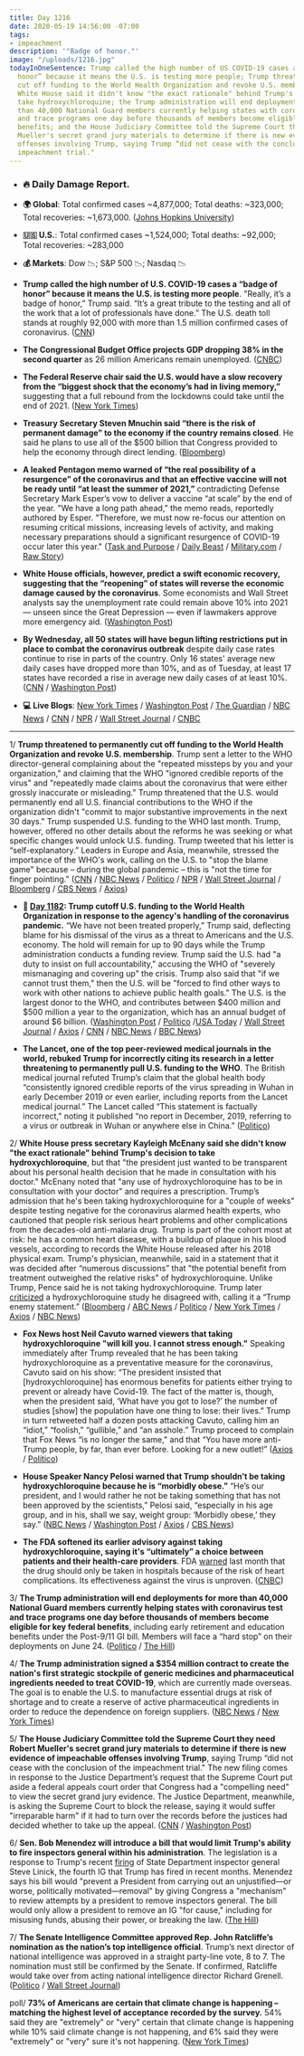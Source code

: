 ```yaml
---
title: Day 1216
date: 2020-05-19 14:56:00 -07:00
tags:
- impeachment
description: '"Badge of honor."'
image: "/uploads/1216.jpg"
todayInOneSentence: Trump called the high number of US COVID-19 cases a “badge of
  honor” because it means the U.S. is testing more people; Trump threatened to permanently
  cut off funding to the World Health Organization and revoke U.S. membership; the
  White House said it didn't know "the exact rationale" behind Trump's decision to
  take hydroxychloroquine; the Trump administration will end deployments for more
  than 40,000 National Guard members currently helping states with coronavirus test
  and trace programs one day before thousands of members become eligible for key federal
  benefits; and the House Judiciary Committee told the Supreme Court they need Robert
  Mueller's secret grand jury materials to determine if there is new evidence of impeachable
  offenses involving Trump, saying Trump “did not cease with the conclusion of the
  impeachment trial."
---
```


* ### 🔥 Daily Damage Report.

* **🌍 Global**: Total confirmed cases \~4,877,000; Total deaths: \~323,000; Total recoveries: \~1,673,000. ([Johns Hopkins University](https://coronavirus.jhu.edu/map.html))

* **🇺🇸 U.S.**: Total confirmed cases \~1,524,000; Total deaths: \~92,000; Total recoveries: \~283,000

* **💰 Markets**: Dow 📉; S&P 500 📉; Nasdaq 📉

* **Trump called the high number of U.S. COVID-19 cases a “badge of honor” because it means the U.S. is testing more people**. "Really, it’s a badge of honor,” Trump said. “It’s a great tribute to the testing and all of the work that a lot of professionals have done.” The U.S. death toll stands at roughly 92,000 with more than 1.5 million confirmed cases of coronavirus. ([CNN](https://www.cnn.com/us/live-news/us-coronavirus-update-05-19-20/h_98a6b2ecde33e2bc7a7bba956fe22235))

* **The Congressional Budget Office projects GDP dropping 38% in the second quarter** as 26 million Americans remain unemployed. ([CNBC](https://www.cnbc.com/2020/05/19/cbo-projects-38percent-drop-in-gdp-2point1-trillion-increase-in-the-deficit.html))

* **The Federal Reserve chair said the U.S. would have a slow recovery from the “biggest shock that the economy’s had in living memory,”** suggesting that a full rebound from the lockdowns could take until the end of 2021. ([New York Times](https://www.nytimes.com/2020/05/17/business/economy/fed-powell-economic-recovery.html))

* **Treasury Secretary Steven Mnuchin said “there is the risk of permanent damage” to the economy if the country remains closed**. He said he plans to use all of the $500 billion that Congress provided to help the economy through direct lending. ([Bloomberg](https://www.bloomberg.com/news/articles/2020-05-19/mnuchin-says-he-plans-to-exhaust-direct-lending-funds-for-virus?srnd=premium&sref=MIBMEEoj))

* **A leaked Pentagon memo warned of “the real possibility of a resurgence” of the coronavirus and that an effective vaccine will not be ready until “at least the summer of 2021,”** contradicting Defense Secretary Mark Esper’s vow to deliver a vaccine “at scale” by the end of the year. "We have a long path ahead,” the memo reads, reportedly authored by Esper. "Therefore, we must now re-focus our attention on resuming critical missions, increasing levels of activity, and making necessary preparations should a significant resurgence of COVID-19 occur later this year." ([Task and Purpose](https://taskandpurpose.com/news/coronavirus-vaccine-pentagon-memo) / [Daily Beast](https://www.thedailybeast.com/leaked-pentagon-memo-says-vaccine-not-likely-to-be-ready-until-summer-2021-report-says) / [Military.com](https://www.military.com/daily-news/2020/05/19/leaked-pentagon-memo-warns-real-possibility-covid-19-resurgence-no-vaccine-until-2021.html) / [Raw Story](https://www.rawstory.com/2020/05/leaked-pentagon-memo-undercuts-trumps-covid-19-happy-talk-and-projects-no-vaccine-until-next-summer/))

* **White House officials, however, predict a swift economic recovery, suggesting that the “reopening” of states will reverse the economic damage caused by the coronavirus**. Some economists and Wall Street analysts say the unemployment rate could remain above 10% into 2021 — unseen since the Great Depression — even if lawmakers approve more emergency aid. ([Washington Post](https://www.washingtonpost.com/business/2020/05/19/white-house-coronavirus-economic-recovery/))

* **By Wednesday, all 50 states will have begun lifting restrictions put in place to combat the coronavirus outbreak** despite daily case rates continue to rise in parts of the country. Only 16 states' average new daily cases have dropped more than 10%, and as of Tuesday, at least 17 states have recorded a rise in average new daily cases of at least 10%. ([CNN](https://www.cnn.com/2020/05/19/health/us-coronavirus-tuesday/index.html) / [Washington Post](https://www.washingtonpost.com/graphics/2020/national/states-reopening-coronavirus-map/?tid=lk_inline_manual_3&itid=lk_inline_manual_3))

* **💻 Live Blogs**: [New York Times](https://www.nytimes.com/2020/05/19/us/coronavirus-usa-live.html?action=click&module=Spotlight&pgtype=Homepage) / [Washington Post](https://www.washingtonpost.com/nation/2020/05/19/coronavirus-update-us/) / [The Guardian](https://www.theguardian.com/world/live/2020/may/19/coronavirus-us-live-trump-taking-hydroxychloroquine-withdraw-who-biden-obama-latest-news-updates) / [NBC News](https://www.nbcnews.com/health/health-news/live-blog/2020-05-19-coronavirus-news-n1210081) / [CNN](https://www.cnn.com/us/live-news/us-coronavirus-update-05-19-20/h_98a6b2ecde33e2bc7a7bba956fe22235) / [NPR](https://www.npr.org/sections/coronavirus-live-updates) / [Wall Street Journal](https://www.wsj.com/livecoverage/coronavirus-2020-05-19?mod=theme_coronavirus-ribbon) / [CNBC](https://www.cnbc.com/2020/05/19/coronavirus-live-updates.html)

---

1/ **Trump threatened to permanently cut off funding to the World Health Organization and revoke U.S. membership**. Trump sent a letter to the WHO director-general complaining about the "repeated missteps by you and your organization," and claiming that the WHO "ignored credible reports of the virus" and "repeatedly made claims about the coronavirus that were either grossly inaccurate or misleading." Trump threatened that the U.S. would permanently end all U.S. financial contributions to the WHO if the organization didn't "commit to major substantive improvements in the next 30 days." Trump suspended U.S. funding to the WHO last month. Trump, however, offered no other details about the reforms he was seeking or what specific changes would unlock U.S. funding. Trump tweeted that his letter is “self-explanatory.” Leaders in Europe and Asia, meanwhile, stressed the importance of the WHO's work, calling on the U.S. to "stop the blame game" because – during the global pandemic – this is "not the time for finger pointing." ([CNN](https://www.cnn.com/2020/05/19/us/trump-who-funding-threat-explainer-intl/index.html) / [NBC News](https://www.nbcnews.com/politics/politics-news/trump-threatens-make-who-funding-freeze-permanent-n1210041) / [Politico](https://www.politico.com/news/2020/05/19/trump-world-health-organization-funding-267590) / [NPR](https://www.npr.org/sections/coronavirus-live-updates/2020/05/19/858579903/trump-says-cuts-to-who-funding-will-be-final-if-it-doesnt-commit-to-major-change) / [Wall Street Journal](https://www.wsj.com/articles/chinas-president-pledges-2-billion-for-coronavirus-pandemic-11589802504?mod=hp_lead_pos3) / [Bloomberg](https://www.bloomberg.com/news/articles/2020-05-19/trump-threatens-who-with-permanent-cutoff-of-u-s-funds?sref=MIBMEEoj) / [CBS News](https://www.cbsnews.com/news/trump-threatensworld-health-organization-funding-suspension-permanent/) / [Axios](https://www.axios.com/trump-xi-world-health-organization-china-coronavirus-79b39227-e9af-4b89-ad3b-42aa2ae55c1b.html))

* **📌 [Day 1182](https://whatthefuckjusthappenedtoday.com/2020/04/15/day-1182/#1-trump-cutoff-u-s-funding-to-the-wo): Trump cutoff U.S. funding to the World Health Organization in response to the agency's handling of the coronavirus pandemic.** “We have not been treated properly,” Trump said, deflecting blame for his dismissal of the virus as a threat to Americans and the U.S. economy. The hold will remain for up to 90 days while the Trump administration conducts a funding review. Trump said the U.S. had "a duty to insist on full accountability," accusing the WHO of "severely mismanaging and covering up" the crisis. Trump also said that "if we cannot trust them," then the U.S. will be "forced to find other ways to work with other nations to achieve public health goals." The U.S. is the largest donor to the WHO, and contributes between $400 million and $500 million a year to the organization, which has an annual budget of around $6 billion. ([Washington Post](https://www.washingtonpost.com/politics/trump-announces-cutoff-of-new-funding-for-the-world-health-organization-over-pandemic-response/2020/04/14/f1df101e-7e9f-11ea-a3ee-13e1ae0a3571_story.html) / [Politico](https://www.politico.com/news/2020/04/14/trump-world-health-organization-funding-186786) /[USA Today](https://www.usatoday.com/story/news/politics/2020/04/14/coronavirus-trump-halt-funding-world-health-organization/2983707001/) / [Wall Street Journal](https://www.wsj.com/articles/u-s-will-halt-funding-to-world-health-organization-over-coronavirus-response-11586905300) / [Axios](https://www.axios.com/trump-world-health-organization-funding-65de2595-2d5e-4a6c-b7c6-9c18aa4cb905.html) / [CNN](https://www.cnn.com/2020/04/14/politics/donald-trump-world-health-organization-funding-coronavirus/index.html) / [NBC News](https://www.nbcnews.com/news/world/global-criticism-grows-trump-move-end-who-funding-amid-pandemic-n1184146) / [BBC News](https://www.bbc.com/news/world-us-canada-52291654))

* **The Lancet, one of the top peer-reviewed medical journals in the world, rebuked Trump for incorrectly citing its research in a letter threatening to permanently pull U.S. funding to the WHO**. The British medical journal refuted Trump’s claim that the global health body “consistently ignored credible reports of the virus spreading in Wuhan in early December 2019 or even earlier, including reports from the Lancet medical journal.” The Lancet called “This statement is factually incorrect," noting it published “no report in December, 2019, referring to a virus or outbreak in Wuhan or anywhere else in China.” ([Politico](https://www.politico.com/news/2020/05/19/trump-who-letter-error-267995))

2/ **White House press secretary Kayleigh McEnany said she didn't know "the exact rationale" behind Trump's decision to take hydroxychloroquine**, but that "the president just wanted to be transparent about his personal health decision that he made in consultation with his doctor." McEnany noted that "any use of hydroxychloroquine has to be in consultation with your doctor" and requires a prescription. Trump’s admission that he's been taking hydroxychloroquine for a "couple of weeks" despite testing negative for the coronavirus alarmed health experts, who cautioned that people risk serious heart problems and other complications from the decades-old anti-malaria drug. Trump is part of the cohort most at risk: he has a common heart disease, with a buildup of plaque in his blood vessels, according to records the White House released after his 2018 physical exam. Trump's physician, meanwhile, said in a statement that it was decided after “numerous discussions” that "the potential benefit from treatment outweighed the relative risks" of hydroxychloroquine. Unlike Trump, Pence said he is not taking hydroxychloroquine. Trump later [criticized](https://www.theguardian.com/world/live/2020/may/19/coronavirus-us-live-trump-taking-hydroxychloroquine-withdraw-who-biden-obama-latest-news-updates?page=with:block-5ec425648f08a1782fa7dbff#block-5ec425648f08a1782fa7dbff) a hydroxychloroquine study he disagreed with, calling it a “Trump enemy statement.” ([Bloomberg](https://www.bloomberg.com/news/articles/2020-05-19/talk-to-a-doctor-before-taking-hydroxychloroquine-mcenany-says?srnd=premium&sref=MIBMEEoj) / [ABC News](https://abcnews.go.com/Politics/coronavirus-government-response-updates-wh-press-secretary-exact/story?id=70762837) / [Politico](https://www.politico.com/news/2020/05/18/trump-hydroxychlrorquine-health-experts-267066) / [New York Times](https://www.nytimes.com/2020/05/18/us/politics/trump-hydroxychloroquine-covid-coronavirus.html) / [Axios](https://www.axios.com/trump-physician-explains-hydroxychloroquine-decision-f15b16ad-6c4f-4724-9832-5099aa35be31.html) / [NBC News](https://www.nbcnews.com/politics/white-house/unlike-trump-pence-says-he-s-not-taking-hydroxychloroquine-n1210541))

* **Fox News host Neil Cavuto warned viewers that taking hydroxychloroquine "will kill you. I cannot stress enough."** Speaking immediately after Trump revealed that he has been taking hydroxychloroquine as a preventative measure for the coronavirus, Cavuto said on his show: “The president insisted that \[hydroxychloroquine\] has enormous benefits for patients either trying to prevent or already have Covid-19. The fact of the matter is, though, when the president said, ‘What have you got to lose?’ the number of studies \[show\] the population have one thing to lose: their lives.” Trump in turn retweeted half a dozen posts attacking Cavuto, calling him an “idiot,” “foolish,” “gullible,” and “an asshole.” Trump proceed to complain that Fox News “is no longer the same," and that “You have more anti-Trump people, by far, than ever before. Looking for a new outlet!” ([Axios](https://www.axios.com/hydroxychloroquine-trump-fox-news-neil-cavuto-be0928c6-7313-407f-9d93-5fb16037b2b6.html) / [Politico](https://www.politico.com/news/2020/05/18/trump-goes-after-fox-news-host-in-twitter-flurry-267390))

* **House Speaker Nancy Pelosi warned that Trump shouldn’t be taking hydroxychloroquine because he is “morbidly obese.”** “He’s our president, and I would rather he not be taking something that has not been approved by the scientists,” Pelosi said, “especially in his age group, and in his, shall we say, weight group: ‘Morbidly obese,’ they say.” ([NBC News](https://www.nbcnews.com/politics/congress/pelosi-slams-trump-taking-hydroxychloroquine-calls-him-morbidly-obese-n1210136) / [Washington Post](https://www.washingtonpost.com/nation/2020/05/19/trump-pelosi-hydroxychloroquine-coronavirus/) / [Axios](https://www.axios.com/pelosi-trump-hydroxychloroquine-coronavirus-1afba021-f577-4400-b7b6-945953afa59e.html) / [CBS News](https://www.cbsnews.com/news/nancy-pelosi-responds-trump-taking-hydroxychloroquine-morbidly-obese-risk/))

* **The FDA softened its earlier advisory against taking hydroxychloroquine, saying it's “ultimately” a choice between patients and their health-care providers**. FDA [warned](https://www.fda.gov/drugs/drug-safety-and-availability/fda-cautions-against-use-hydroxychloroquine-or-chloroquine-covid-19-outside-hospital-setting-or) last month that the drug should only be taken in hospitals because of the risk of heart complications. Its effectiveness against the virus is unproven. ([CNBC](https://www.cnbc.com/2020/05/19/fda-appears-to-soften-stance-on-hydroxychloroquine-after-trump-says-he-takes-malaria-drug.html))

3/ **The Trump administration will end deployments for more than 40,000 National Guard members currently helping states with coronavirus test and trace programs one day before thousands of members become eligible for key federal benefits**, including early retirement and education benefits under the Post-9/11 GI bill. Members will face a “hard stop” on their deployments on June 24. ([Politico](https://www.politico.com/news/2020/05/19/national-guard-coronavirus-267514) / [The Hill](https://thehill.com/homenews/house/498499-max-rose-slams-wh-decision-to-end-national-guard-deployments-before-they-can))

4/ **The Trump administration signed a $354 million contract to create the nation's first strategic stockpile of generic medicines and pharmaceutical ingredients needed to treat COVID-19**, which are currently made overseas. The goal is to enable the U.S. to manufacture essential drugs at risk of shortage and to create a reserve of active pharmaceutical ingredients in order to reduce the dependence on foreign suppliers. ([NBC News](https://www.nbcnews.com/news/us-news/trump-admin-taps-startup-build-nation-s-first-stockpile-key-n1210011) / [New York Times](https://www.nytimes.com/2020/05/18/us/politics/trump-coronavirus-drug-manufacturing.html/))

5/ **The House Judiciary Committee told the Supreme Court they need Robert Mueller's secret grand jury materials to determine if there is new evidence of impeachable offenses involving Trump**, saying Trump “did not cease with the conclusion of the impeachment trial." The new filing comes in response to the Justice Department’s request that the Supreme Court put aside a federal appeals court order that Congress had a "compelling need" to view the secret grand jury evidence. The Justice Department, meanwhile, is asking the Supreme Court to block the release, saying it would suffer "irreparable harm" if it had to turn over the records before the justices had decided whether to take up the appeal. ([CNN](https://www.cnn.com/2020/05/18/politics/house-supreme-court-mueller-grand-jury/index.html) / [Washington Post](https://www.washingtonpost.com/politics/courts_law/house-tells-supreme-court-that-mueller-grand-jury-material-is-needed-now/2020/05/18/c6f28bec-9925-11ea-ac72-3841fcc9b35f_story.html))

6/ **Sen. Bob Menendez will introduce a bill that would limit Trump's ability to fire inspectors general within his administration**. The legislation is a response to Trump's recent [firing](https://whatthefuckjusthappenedtoday.com/2020/05/18/day-1215/#3-trump-fired-the-state-department-i) of State Department inspector general Steve Linick, the fourth IG that Trump has fired in recent months. Menendez says his bill would "prevent a President from carrying out an unjustified—or worse, politically motivated—removal" by giving Congress a "mechanism" to review attempts by a president to remove inspectors general. The bill would only allow a president to remove an IG "for cause," including for misusing funds, abusing their power, or breaking the law. ([The Hill](https://thehill.com/homenews/senate/498436-top-dem-to-introduce-bill-to-limit-trumps-ability-to-fire-igs))

7/ **The Senate Intelligence Committee approved Rep. John Ratcliffe’s nomination as the nation’s top intelligence official**. Trump’s next director of national intelligence was approved in a straight party-line vote, 8 to 7. The nomination must still be confirmed by the Senate. If confirmed, Ratcliffe would take over from acting national intelligence director Richard Grenell. ([Politico](https://www.politico.com/news/2020/05/19/senate-intelligence-panel-approves-ratcliffe-as-spy-chief-267845) / [Wall Street Journal](https://www.wsj.com/articles/senate-committee-approves-nominee-for-director-of-national-intelligence-11589903075?mod=hp_lista_pos3))

poll/ **73% of Americans are certain that climate change is happening – matching the highest level of acceptance recorded by the survey.** 54% said they are "extremely" or "very" certain that climate change is happening while 10% said climate change is not happening, and 6% said they were "extremely" or "very" sure it's not happening. ([New York Times](https://www.nytimes.com/2020/05/19/climate/coronavirus-climate-change-survey.html))
